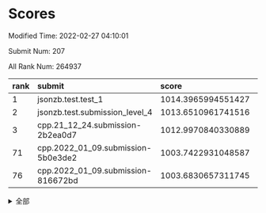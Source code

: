 # Scores

Modified Time: 2022-02-27 04:10:01

Submit Num: 207

All Rank Num: 264937

| rank |               submit               |       score        |       sigma        | pk_num |
| :--- | :--------------------------------- | :----------------- | :----------------- | :----- |
| 1    | jsonzb.test.test_1                 | 1014.3965994551427 | 0.8245944714570635 | 5127   |
| 2    | jsonzb.test.submission_level_4     | 1013.6510961741516 | 0.8080072047486123 | 5115   |
| 3    | cpp.21_12_24.submission-2b2ea0d7   | 1012.9970840330889 | 0.8164339811377679 | 5124   |
| 71   | cpp.2022_01_09.submission-5b0e3de2 | 1003.7422931048587 | 0.7192200242769359 | 5121   |
| 76   | cpp.2022_01_09.submission-816672bd | 1003.6830657311745 | 0.7197063165476211 | 5126   |


<details>
<summary>全部</summary>

| rank |                 submit                 |       score        |       sigma        | pk_num |
| :--- | :------------------------------------- | :----------------- | :----------------- | :----- |
| 1    | jsonzb.test.test_1                     | 1014.3965994551427 | 0.8245944714570635 | 5127   |
| 2    | jsonzb.test.submission_level_4         | 1013.6510961741516 | 0.8080072047486123 | 5115   |
| 3    | cpp.21_12_24.submission-2b2ea0d7       | 1012.9970840330889 | 0.8164339811377679 | 5124   |
| 4    | gobigger.level_3.submission_level_3_44 | 1011.6114371678377 | 0.7594726170190244 | 5118   |
| 5    | gobigger.level_3.submission_level_3_4  | 1011.423650881597  | 0.7841386581808316 | 5119   |
| 6    | gobigger.level_3.submission_level_3_8  | 1011.3618209696327 | 0.819309737428516  | 5115   |
| 7    | gobigger.level_3.submission_level_3_19 | 1011.1618649135492 | 0.7482065978308629 | 5120   |
| 8    | gobigger.level_3.submission_level_3_46 | 1011.0559575546474 | 0.7755278045575352 | 5119   |
| 9    | gobigger.level_3.submission_level_3_15 | 1010.8384601626295 | 0.7775969801065694 | 5116   |
| 10   | gobigger.level_3.submission_level_3_9  | 1010.8372002398086 | 0.7418029994051122 | 5124   |
| 11   | gobigger.level_3.submission_level_3_29 | 1010.7037422023473 | 0.750829181992924  | 5120   |
| 12   | gobigger.level_3.submission_level_3_28 | 1010.6831590887389 | 0.7699360264250997 | 5126   |
| 13   | gobigger.level_3.submission_level_3_33 | 1010.6071879383585 | 0.7664777602215748 | 5121   |
| 14   | gobigger.level_3.submission_level_3_38 | 1010.530129518233  | 0.7581702678934757 | 5121   |
| 15   | gobigger.level_3.submission_level_3_17 | 1010.5237578804403 | 0.7837780611782459 | 5120   |
| 16   | gobigger.level_3.submission_level_3_39 | 1010.4300500517404 | 0.7678052721741245 | 5124   |
| 17   | gobigger.level_3.submission_level_3_42 | 1010.4267136932181 | 0.7604339105513583 | 5113   |
| 18   | gobigger.level_3.submission_level_3_26 | 1010.4112682476588 | 0.7483817081101295 | 5119   |
| 19   | gobigger.level_3.submission_level_3_18 | 1010.3905263427738 | 0.7428912531456016 | 5120   |
| 20   | gobigger.level_3.submission_level_3_35 | 1010.3405807356722 | 0.7673073173620254 | 5119   |
| 21   | gobigger.level_3.submission_level_3_40 | 1010.303829065822  | 0.7689378545668828 | 5117   |
| 22   | gobigger.level_3.submission_level_3_27 | 1010.2829715366731 | 0.7673361303229039 | 5115   |
| 23   | gobigger.level_3.submission_level_3_25 | 1010.2636311680324 | 0.7461873680644701 | 5117   |
| 24   | gobigger.level_3.submission_level_3_24 | 1010.1561677231382 | 0.7460249510630299 | 5120   |
| 25   | gobigger.level_3.submission_level_3_3  | 1010.1270396061534 | 0.7605107287133666 | 5117   |
| 26   | gobigger.level_3.submission_level_3_22 | 1010.0694503972893 | 0.7582426460915177 | 5118   |
| 27   | gobigger.level_3.submission_level_3_2  | 1009.9817494568806 | 0.7572467402756713 | 5123   |
| 28   | gobigger.level_3.submission_level_3_21 | 1009.900916271998  | 0.7536904218217727 | 5116   |
| 29   | gobigger.level_3.submission_level_3_34 | 1009.8963423773664 | 0.7709242819407334 | 5119   |
| 30   | gobigger.level_3.submission_level_3_5  | 1009.7798422790623 | 0.7540990899155273 | 5111   |
| 31   | gobigger.level_3.submission_level_3_14 | 1009.775124763447  | 0.7422665487481885 | 5120   |
| 32   | gobigger.level_3.submission_level_3_45 | 1009.7377806846524 | 0.7686379436877444 | 5122   |
| 33   | gobigger.level_3.submission_level_3_0  | 1009.6677070601849 | 0.7355097168716541 | 5119   |
| 34   | gobigger.level_3.submission_level_3_12 | 1009.6321882532991 | 0.7668091276389585 | 5124   |
| 35   | gobigger.level_3.submission_level_3_43 | 1009.6088894382157 | 0.7488279589784645 | 5121   |
| 36   | gobigger.level_3.submission_level_3_6  | 1009.5902837423677 | 0.7554231907741845 | 5121   |
| 37   | gobigger.level_3.submission_level_3_10 | 1009.5751143225087 | 0.7626444800973272 | 5118   |
| 38   | gobigger.level_3.submission_level_3_41 | 1009.568141217722  | 0.7488235390151564 | 5119   |
| 39   | gobigger.level_3.submission_level_3_23 | 1009.4916966640159 | 0.7557961748066182 | 5116   |
| 40   | gobigger.level_3.submission_level_3_37 | 1009.4658114336319 | 0.7353719563751987 | 5123   |
| 41   | gobigger.level_3.submission_level_3_7  | 1009.3958191724785 | 0.7414925458511172 | 5121   |
| 42   | gobigger.level_3.submission_level_3_48 | 1009.3685035483094 | 0.7416824365919715 | 5123   |
| 43   | gobigger.level_3.submission_level_3_20 | 1009.2799199357148 | 0.7495823615037541 | 5124   |
| 44   | gobigger.level_3.submission_level_3_32 | 1009.1928779986541 | 0.7675427642893586 | 5123   |
| 45   | gobigger.level_3.submission_level_3_30 | 1009.1806507585733 | 0.7188526750127    | 5117   |
| 46   | gobigger.level_3.submission_level_3_16 | 1009.1285637691326 | 0.7548838910002722 | 5116   |
| 47   | gobigger.level_3.submission_level_3_47 | 1009.0267861297605 | 0.7498152215785735 | 5128   |
| 48   | gobigger.level_3.submission_level_3_1  | 1008.9759400656897 | 0.7494900262361917 | 5118   |
| 49   | gobigger.level_3.submission_level_3_31 | 1008.6009635316798 | 0.7379611696685455 | 5119   |
| 50   | gobigger.level_3.submission_level_3_36 | 1008.4701702575661 | 0.7433449485407582 | 5119   |
| 51   | gobigger.level_3.submission_level_3_13 | 1008.1579261908327 | 0.7525475786915437 | 5119   |
| 52   | gobigger.level_3.submission_level_3_11 | 1008.1455028689893 | 0.7378278178674623 | 5120   |
| 53   | gobigger.level_3.submission_level_3_49 | 1007.7651434528296 | 0.7368037028704746 | 5123   |
| 54   | gobigger.level_1.submission_level_1_5  | 1005.6680485091076 | 0.7208490018588591 | 5115   |
| 55   | gobigger.level_1.submission_level_1_42 | 1005.266453747497  | 0.7183234294518499 | 5118   |
| 56   | gobigger.level_1.submission_level_1_29 | 1004.7085172517357 | 0.7285778849147516 | 5120   |
| 57   | gobigger.level_1.submission_level_1_14 | 1004.3840768641176 | 0.7092578186998226 | 5118   |
| 58   | gobigger.level_1.submission_level_1_18 | 1004.3838961654332 | 0.7174039091860605 | 5115   |
| 59   | gobigger.level_1.submission_level_1_1  | 1004.3566917652993 | 0.7134601878475159 | 5114   |
| 60   | gobigger.level_1.submission_level_1_38 | 1004.1339417457524 | 0.7257407604891659 | 5120   |
| 61   | gobigger.level_1.submission_level_1_6  | 1004.0680623677489 | 0.7226376623088653 | 5118   |
| 62   | gobigger.level_1.submission_level_1_32 | 1004.0672901258199 | 0.7339657297590872 | 5123   |
| 63   | gobigger.level_1.submission_level_1_16 | 1004.0616872148578 | 0.7185069830355243 | 5121   |
| 64   | gobigger.level_1.submission_level_1_19 | 1003.982848197636  | 0.7100305755611707 | 5120   |
| 65   | gobigger.level_1.submission_level_1_47 | 1003.9556631417186 | 0.7116119932648354 | 5116   |
| 66   | gobigger.level_1.submission_level_1_7  | 1003.8821265859367 | 0.7001360968537749 | 5119   |
| 67   | gobigger.level_1.submission_level_1_48 | 1003.8220555179391 | 0.7224127831789982 | 5117   |
| 68   | gobigger.level_1.submission_level_1_35 | 1003.8193859567969 | 0.714928659875679  | 5120   |
| 69   | gobigger.level_1.submission_level_1_21 | 1003.7836568426923 | 0.7149774666714462 | 5113   |
| 70   | gobigger.level_1.submission_level_1_4  | 1003.7562082158458 | 0.7295230545859064 | 5121   |
| 71   | cpp.2022_01_09.submission-5b0e3de2     | 1003.7422931048587 | 0.7192200242769359 | 5121   |
| 72   | gobigger.level_1.submission_level_1_23 | 1003.7311912389005 | 0.7302569285230309 | 5117   |
| 73   | gobigger.level_1.submission_level_1_15 | 1003.7216801961854 | 0.7133476328477891 | 5119   |
| 74   | gobigger.level_1.submission_level_1_26 | 1003.7172885145296 | 0.7186041076712232 | 5119   |
| 75   | gobigger.level_1.submission_level_1_2  | 1003.7093941364892 | 0.7164713378034975 | 5119   |
| 76   | cpp.2022_01_09.submission-816672bd     | 1003.6830657311745 | 0.7197063165476211 | 5126   |
| 77   | gobigger.level_1.submission_level_1_13 | 1003.6178985797234 | 0.7187257611064813 | 5121   |
| 78   | gobigger.level_1.submission_level_1_49 | 1003.4646117942393 | 0.720084939033999  | 5122   |
| 79   | gobigger.level_1.submission_level_1_24 | 1003.4512048344293 | 0.7211939070457153 | 5122   |
| 80   | gobigger.level_1.submission_level_1_36 | 1003.4365170597862 | 0.7071409934312264 | 5118   |
| 81   | gobigger.level_1.submission_level_1_34 | 1003.4028648793818 | 0.7172228427496224 | 5124   |
| 82   | gobigger.level_1.submission_level_1_46 | 1003.3869020197396 | 0.7125035273952411 | 5115   |
| 83   | gobigger.level_1.submission_level_1_22 | 1003.3710146469664 | 0.7101977941961243 | 5120   |
| 84   | gobigger.level_1.submission_level_1_10 | 1003.1455030065662 | 0.723948663823088  | 5124   |
| 85   | gobigger.level_1.submission_level_1_40 | 1003.1287232111212 | 0.7050456578248048 | 5120   |
| 86   | gobigger.level_1.submission_level_1_37 | 1003.1269975047005 | 0.7138884780883871 | 5124   |
| 87   | gobigger.level_1.submission_level_1_0  | 1003.0518948593655 | 0.7258841307253685 | 5119   |
| 88   | gobigger.level_1.submission_level_1_17 | 1003.0374447221344 | 0.7207965254864424 | 5121   |
| 89   | gobigger.level_1.submission_level_1_8  | 1002.9356649737775 | 0.7182680745568234 | 5115   |
| 90   | gobigger.level_1.submission_level_1_25 | 1002.9217575496341 | 0.7226687362101709 | 5123   |
| 91   | gobigger.level_1.submission_level_1_30 | 1002.8961958440225 | 0.6983983396395519 | 5120   |
| 92   | gobigger.level_1.submission_level_1_28 | 1002.8470889717432 | 0.7109658619391215 | 5117   |
| 93   | gobigger.level_1.submission_level_1_20 | 1002.8208497055907 | 0.7162674014550694 | 5118   |
| 94   | gobigger.level_1.submission_level_1_39 | 1002.7788392852425 | 0.7074748321082106 | 5121   |
| 95   | gobigger.level_1.submission_level_1_12 | 1002.7670148542062 | 0.7141444245624672 | 5117   |
| 96   | gobigger.level_1.submission_level_1_44 | 1002.7664928648289 | 0.7183290238675951 | 5128   |
| 97   | gobigger.level_1.submission_level_1_41 | 1002.7398759610986 | 0.7186843398840833 | 5112   |
| 98   | gobigger.level_1.submission_level_1_31 | 1002.6960051263314 | 0.724318198186747  | 5118   |
| 99   | gobigger.level_1.submission_level_1_45 | 1002.5830725133378 | 0.7119728489368984 | 5122   |
| 100  | gobigger.level_1.submission_level_1_11 | 1002.4736303484652 | 0.7067269352357665 | 5118   |
| 101  | gobigger.level_1.submission_level_1_43 | 1002.4155472781886 | 0.7218516636226459 | 5123   |
| 102  | gobigger.level_1.submission_level_1_33 | 1002.2575933572625 | 0.7121484155601657 | 5121   |
| 103  | gobigger.level_1.submission_level_1_9  | 1001.9706382685051 | 0.711303619893604  | 5119   |
| 104  | gobigger.level_1.submission_level_1_3  | 1001.7398786272648 | 0.7019541716911537 | 5119   |
| 105  | gobigger.level_1.submission_level_1_27 | 1001.689808173153  | 0.7089217778714595 | 5124   |
| 106  | gobigger.random.submission_random_35   | 997.173043329273   | 0.7074039498584077 | 5121   |
| 107  | gobigger.random.submission_random_15   | 997.1028889752854  | 0.7057579317298647 | 5120   |
| 108  | gobigger.random.submission_random_28   | 997.0478101248765  | 0.7165518700404648 | 5118   |
| 109  | gobigger.random.submission_random_27   | 996.9479723425346  | 0.6964277587591265 | 5119   |
| 110  | gobigger.random.submission_random_22   | 996.8024996769362  | 0.7064564848300116 | 5122   |
| 111  | gobigger.random.submission_random_1    | 996.7923026468115  | 0.7212478450664788 | 5120   |
| 112  | gobigger.random.submission_random_47   | 996.5922037339137  | 0.7098995826664671 | 5119   |
| 113  | gobigger.random.submission_random_20   | 996.5851947363562  | 0.7141066484423033 | 5120   |
| 114  | gobigger.random.submission_random_4    | 996.5038109719674  | 0.7037887328073642 | 5115   |
| 115  | gobigger.random.submission_random_21   | 996.4897782924654  | 0.7142710278837339 | 5114   |
| 116  | gobigger.random.submission_random_23   | 996.261079182294   | 0.7104082985936028 | 5120   |
| 117  | gobigger.random.submission_random_45   | 996.2355128052828  | 0.7094852755370087 | 5119   |
| 118  | gobigger.random.submission_random_19   | 996.2079126763657  | 0.7273941384945988 | 5116   |
| 119  | gobigger.random.submission_random_0    | 996.1706774406518  | 0.7136262197900938 | 5120   |
| 120  | gobigger.random.submission_random_32   | 996.1694061825068  | 0.7168365329032069 | 5123   |
| 121  | gobigger.random.submission_random_17   | 996.1367946392871  | 0.7082216354171361 | 5115   |
| 122  | gobigger.random.submission_random_41   | 996.1127672904005  | 0.7066591829226874 | 5120   |
| 123  | gobigger.random.submission_random_25   | 996.075821787942   | 0.7120432309628559 | 5115   |
| 124  | gobigger.random.submission_random_26   | 996.0743276864116  | 0.7045939095321131 | 5112   |
| 125  | gobigger.random.submission_random_36   | 996.0624138099539  | 0.710776522433441  | 5118   |
| 126  | gobigger.random.submission_random_12   | 996.022997253534   | 0.7064563672918962 | 5117   |
| 127  | gobigger.random.submission_random_38   | 996.0219741860778  | 0.7069446402964201 | 5122   |
| 128  | gobigger.random.submission_random_10   | 996.0139736952738  | 0.7256731455631799 | 5120   |
| 129  | gobigger.random.submission_random_33   | 995.9876564436123  | 0.7179008666227855 | 5124   |
| 130  | gobigger.random.submission_random_13   | 995.823536488225   | 0.7195736414704307 | 5123   |
| 131  | gobigger.random.submission_random_7    | 995.823216411855   | 0.7096826318719993 | 5118   |
| 132  | gobigger.random.submission_random_42   | 995.7822164125679  | 0.7045313026438129 | 5119   |
| 133  | gobigger.random.submission_random_44   | 995.703193115898   | 0.7159040964121383 | 5117   |
| 134  | gobigger.random.submission_random_18   | 995.6910823497449  | 0.707427587643153  | 5127   |
| 135  | gobigger.random.submission_random_9    | 995.6227226835424  | 0.7033348423266288 | 5121   |
| 136  | gobigger.random.submission_random_6    | 995.6176122427862  | 0.7062236911946915 | 5129   |
| 137  | gobigger.random.submission_random_49   | 995.6055678027531  | 0.7027338363442118 | 5113   |
| 138  | gobigger.random.submission_random_40   | 995.58349927693    | 0.7287505141497159 | 5117   |
| 139  | gobigger.random.submission_random_48   | 995.5641816529197  | 0.6990330009362604 | 5124   |
| 140  | gobigger.random.submission_random_14   | 995.5528341128028  | 0.7087237376959128 | 5120   |
| 141  | gobigger.random.submission_random_43   | 995.5027362638783  | 0.7296201542048782 | 5117   |
| 142  | gobigger.random.submission_random_5    | 995.4258738317889  | 0.7264615765671135 | 5120   |
| 143  | gobigger.random.submission_random_2    | 995.4178782138317  | 0.722278633342398  | 5122   |
| 144  | gobigger.random.submission_random_29   | 995.4170182765331  | 0.7320449193933518 | 5117   |
| 145  | gobigger.random.submission_random_46   | 995.3719886487145  | 0.7106383282841416 | 5121   |
| 146  | gobigger.random.submission_random_37   | 995.3503898232792  | 0.7087027765610754 | 5121   |
| 147  | gobigger.random.submission_random_34   | 995.3160497997674  | 0.7041875250635251 | 5122   |
| 148  | gobigger.random.submission_random_24   | 995.3137818349737  | 0.7120626712981529 | 5120   |
| 149  | gobigger.random.submission_random_3    | 995.1143371436461  | 0.7092804319300177 | 5119   |
| 150  | gobigger.random.submission_random_30   | 995.072138338338   | 0.7096748295893869 | 5124   |
| 151  | gobigger.random.submission_random_11   | 995.0519803526415  | 0.7067609419571074 | 5120   |
| 152  | gobigger.random.submission_random_16   | 994.8602323456566  | 0.70724678839462   | 5117   |
| 153  | gobigger.random.submission_random_31   | 994.8488174751683  | 0.7086169898843314 | 5115   |
| 154  | gobigger.level_2.submission_level_2_19 | 994.4725183990965  | 0.739379686028398  | 5121   |
| 155  | gobigger.random.submission_random_39   | 994.4338161013696  | 0.7209955919055329 | 5119   |
| 156  | gobigger.random.submission_random_8    | 994.1186876686589  | 0.7192215161268903 | 5118   |
| 157  | gobigger.level_2.submission_level_2_4  | 994.0833805674896  | 0.7276496481401055 | 5120   |
| 158  | gobigger.level_2.submission_level_2_42 | 993.8389724267478  | 0.7216034160449217 | 5122   |
| 159  | gobigger.level_2.submission_level_2_39 | 993.7908732674757  | 0.7379276477861095 | 5119   |
| 160  | gobigger.level_2.submission_level_2_30 | 993.5835318839194  | 0.7272638215830265 | 5121   |
| 161  | gobigger.level_2.submission_level_2_1  | 993.4646263068494  | 0.7331704913676979 | 5120   |
| 162  | gobigger.level_2.submission_level_2_45 | 993.449930668051   | 0.7441055632020649 | 5119   |
| 163  | gobigger.level_2.submission_level_2_7  | 993.1915998185337  | 0.7293730847537339 | 5121   |
| 164  | gobigger.level_2.submission_level_2_41 | 993.0549561363879  | 0.7294868121341278 | 5118   |
| 165  | gobigger.level_2.submission_level_2_15 | 992.9297850716998  | 0.7373812916298103 | 5120   |
| 166  | gobigger.level_2.submission_level_2_28 | 992.8072002631974  | 0.7409685419700389 | 5118   |
| 167  | gobigger.level_2.submission_level_2_13 | 992.7383968475124  | 0.729292258284937  | 5125   |
| 168  | gobigger.level_2.submission_level_2_12 | 992.7354918840173  | 0.7483967649910057 | 5118   |
| 169  | gobigger.level_2.submission_level_2_14 | 992.709046982122   | 0.7423591083811125 | 5120   |
| 170  | gobigger.level_2.submission_level_2_24 | 992.6338769512608  | 0.7174525312206813 | 5116   |
| 171  | gobigger.level_2.submission_level_2_40 | 992.5052361338613  | 0.7315325199709193 | 5125   |
| 172  | gobigger.level_2.submission_level_2_2  | 992.4974200363183  | 0.7470616244569306 | 5124   |
| 173  | gobigger.level_2.submission_level_2_46 | 992.4600054824809  | 0.7335282666004387 | 5124   |
| 174  | gobigger.level_2.submission_level_2_26 | 992.4465040256656  | 0.7505981208738915 | 5123   |
| 175  | gobigger.level_2.submission_level_2_8  | 992.4283801230471  | 0.7383893311979287 | 5119   |
| 176  | gobigger.level_2.submission_level_2_10 | 992.4008186271702  | 0.7434821929218939 | 5114   |
| 177  | gobigger.level_2.submission_level_2_20 | 992.3963074383637  | 0.7378360759014182 | 5123   |
| 178  | gobigger.level_2.submission_level_2_44 | 992.3358386703723  | 0.7181752408806785 | 5120   |
| 179  | gobigger.level_2.submission_level_2_0  | 992.3303576466028  | 0.7370898041536567 | 5116   |
| 180  | gobigger.level_2.submission_level_2_16 | 992.2114442084959  | 0.7402113920574549 | 5122   |
| 181  | gobigger.level_2.submission_level_2_38 | 992.1984809643203  | 0.7340438366817176 | 5123   |
| 182  | gobigger.level_2.submission_level_2_3  | 992.1452979145021  | 0.7486668440343566 | 5116   |
| 183  | gobigger.level_2.submission_level_2_9  | 992.1270118078672  | 0.7422413436276816 | 5114   |
| 184  | gobigger.level_2.submission_level_2_35 | 991.9591703487151  | 0.7518139400091103 | 5120   |
| 185  | gobigger.level_2.submission_level_2_32 | 991.9505250825966  | 0.7586428483992015 | 5118   |
| 186  | gobigger.level_2.submission_level_2_5  | 991.8772095639043  | 0.7478708781051153 | 5123   |
| 187  | gobigger.level_2.submission_level_2_17 | 991.8540183978703  | 0.7505021393597271 | 5121   |
| 188  | gobigger.level_2.submission_level_2_48 | 991.7931497578596  | 0.7682642591973237 | 5117   |
| 189  | gobigger.level_2.submission_level_2_18 | 991.6966436490402  | 0.7522635230706206 | 5118   |
| 190  | gobigger.level_2.submission_level_2_25 | 991.6527270543     | 0.7315977824212916 | 5121   |
| 191  | gobigger.level_2.submission_level_2_23 | 991.6154172286732  | 0.7515049250710523 | 5115   |
| 192  | gobigger.level_2.submission_level_2_37 | 991.6124046448487  | 0.7560554283297795 | 5119   |
| 193  | gobigger.level_2.submission_level_2_21 | 991.4828930087576  | 0.7501993937951034 | 5121   |
| 194  | gobigger.level_2.submission_level_2_43 | 991.4079688868633  | 0.7535397214689488 | 5119   |
| 195  | gobigger.level_2.submission_level_2_34 | 991.3988649470876  | 0.7392675652390289 | 5117   |
| 196  | gobigger.level_2.submission_level_2_36 | 991.1373548613482  | 0.7688869522627524 | 5121   |
| 197  | gobigger.level_2.submission_level_2_29 | 991.1143543952675  | 0.7591961303442313 | 5121   |
| 198  | gobigger.level_2.submission_level_2_6  | 991.0662799342263  | 0.7561878575486243 | 5117   |
| 199  | gobigger.level_2.submission_level_2_47 | 991.0555389109429  | 0.7530608728236087 | 5116   |
| 200  | gobigger.level_2.submission_level_2_27 | 991.0131151995189  | 0.7592394993164964 | 5121   |
| 201  | gobigger.level_2.submission_level_2_33 | 990.7104172287994  | 0.7584925882078691 | 5122   |
| 202  | gobigger.level_2.submission_level_2_31 | 990.6719514791023  | 0.744023151644987  | 5122   |
| 203  | gobigger.level_2.submission_level_2_11 | 990.6141173270437  | 0.7394909005213917 | 5116   |
| 204  | gobigger.level_2.submission_level_2_49 | 990.4149190873469  | 0.7441606621103148 | 5120   |
| 205  | gobigger.level_2.submission_level_2_22 | 989.6132039977989  | 0.762401224201651  | 5117   |
| 206  | gobigger.none.submission_none_0        | 978.6659650568045  | 1.2647789253803372 | 5117   |
| 207  | gobigger.none.submission_none_1        | 976.39059133648    | 1.4449323038324082 | 5122   |

</details>